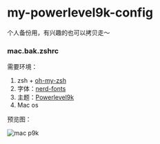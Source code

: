 # my-powerlevel9k-config
个人备份用，有兴趣的也可以拷贝走～

### mac.bak.zshrc
需要环境：

1. zsh + [oh-my-zsh](https://github.com/robbyrussell/oh-my-zsh)
2. 字体：[nerd-fonts](https://github.com/ryanoasis/nerd-fonts)
3. 主题：[Powerlevel9k](https://github.com/Powerlevel9k/powerlevel9k)
4. Mac os

预览图：

![mac p9k](https://github.com/mingtingouyang/my-powerlevel9k-config/blob/master/pic/%E5%B1%8F%E5%B9%95%E5%BF%AB%E7%85%A7%202019-08-28%2000.59.30.png)
